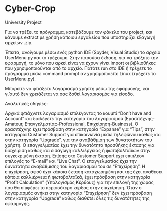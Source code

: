 # Cyber-Crop
University Project

Για να τρέξει το πρόγραμμα, κατεβάζουμε τον φάκελο του project, και κάνουμε extract με χρήση κάποιου εργαλείου που υποστηρίζει εξαγωγή αρχείων .zip.

Έπειτα, ανοίγουμε μέσω ενός python IDE (Spyder, Visual Studio) το αρχείο UserMenu.py και το τρέχουμε. Στην παρούσα έκδοση, για να τρέξετε την εφαρμογή, το μόνο που αρκεί είναι να έχουν γίνει import οι βιβλιοθήκες που χρησιμοποιούνται από το αρχείο. Πατάτε run στο IDE ή τρέχετε το πρόγραμμα μέσω command prompt αν χρησιμοποιείτε Linux (τρέχετε το UserMenu.py).

Μπορείτε να φτιάξετε λογαριασμό χρήστη μέσω της εφαρμογής, και γι’αυτό δεν χρειάζεται να σας δοθεί λογαριασμός για είσοδο.


Αναλυτικές οδηγίες:

Αρχικά φτιάχνετε λογαριασμό επιλέγοντας το κουμπί “Don’t have and Account” και διαλέγετε την κατηγορία του λογαριασμού (Ερασιτέχνης-Amateur, Επαγγελματίας-Professional, Επιχείρηση-Business). Ο ερασιτέχνης έχει πρόσβαση στην κατηγορία “Expanse” για “Tips”, στην κατηγορία Customer Support για επικοινωνία μέσω τηλεφώνου καθώς και στην κατηγορία “Upgrade”, για την αναβάθμιση των δυνατοτήτων του χρήστη. Ο επαγγελματίας έχει την δυνατότητα προσθήκης έκτασης για διαχείριση καθώς και εισαγωγή καλλιέργειας ή φωτοβολταϊκών στην συγκεκριμένη έκταση. Επίσης στο Customer Support έχει επιπλέον επιλογές το “E-mail” και “Live Chat”. Ο επαγγελματίας έχει την δυνατότητα αναβάθμισης του λογαριασμού του σε “Επιχείρηση”. Η επιχείρηση, αφού έχει κάποια έκταση καταχωρημένη και της έχει αναθέσει κάποια καλλιέργεια ή φωτοβολταϊκά, έχει πρόσβαση στην κατηγορία “Profit Calculation” (Υπολογισμός Κέρδους) για την επιλογή της χώρας που θα επιφέρει το περισσότερο κέρδος στην επιχείρηση. Όταν ο λογαριασμός ανήκει στην κατηγορία “Επιχείρηση” δεν έχει πρόσβαση στην κατηγορία “Upgrade” καθώς διαθέτει όλες τις δυνατότητες της εφαρμογής.
